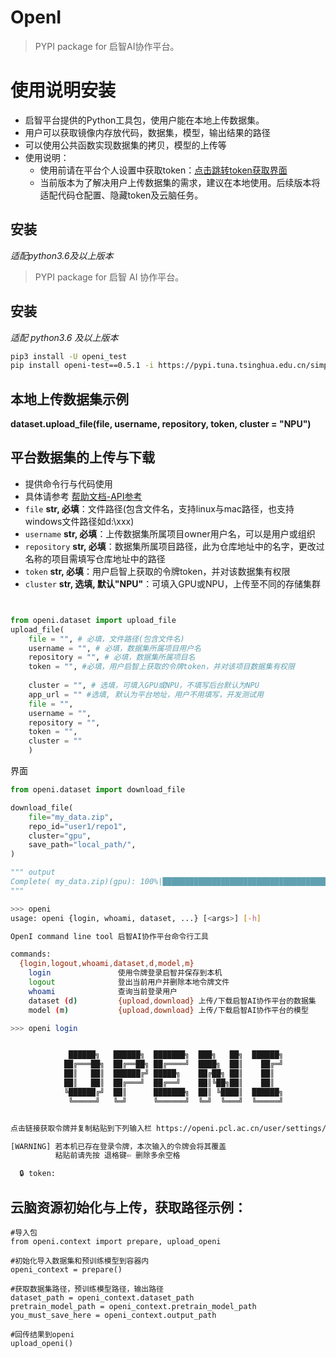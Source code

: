 # OpenI

> PYPI package for 启智AI协作平台。

# 使用说明安装

- 启智平台提供的Python工具包，使用户能在本地上传数据集。
- 用户可以获取镜像内存放代码，数据集，模型，输出结果的路径
- 可以使用公共函数实现数据集的拷贝，模型的上传等
- 使用说明：
  - 使用前请在平台个人设置中获取token：[点击跳转token获取界面](https://openi.pcl.ac.cn/user/settings/applications)
  - 当前版本为了解决用户上传数据集的需求，建议在本地使用。后续版本将适配代码仓配置、隐藏token及云脑任务。

## 安装

*适配python3.6及以上版本*

> PYPI package for 启智 AI 协作平台。

## 安装

_适配 python3.6 及以上版本_

```bash
pip3 install -U openi_test
pip install openi-test==0.5.1 -i https://pypi.tuna.tsinghua.edu.cn/simple
```

## 本地上传数据集示例

**dataset.upload_file(file, username, repository, token, cluster = "NPU")**

## 平台数据集的上传与下载

- 提供命令行与代码使用
- 具体请参考 [帮助文档-API参考](https://openi.pcl.ac.cn/docs/index.html#/api/intro)
- `file`        **str, 必填**：文件路径(包含文件名，支持linux与mac路径，也支持windows文件路径如d:\\xxx)
- `username`    **str, 必填**：上传数据集所属项目owner用户名，可以是用户或组织
- `repository`  **str, 必填**：数据集所属项目路径，此为仓库地址中的名字，更改过名称的项目需填写仓库地址中的路径
- `token`       **str, 必填**：用户启智上获取的令牌token，并对该数据集有权限
- `cluster`     **str, 选填, 默认"NPU"**：可填入GPU或NPU，上传至不同的存储集群

```python


from openi.dataset import upload_file
upload_file(
    file = "", # 必填，文件路径(包含文件名)
    username = "", # 必填，数据集所属项目用户名
    repository = "", # 必填，数据集所属项目名
    token = "", #必填，用户启智上获取的令牌token，并对该项目数据集有权限
  
    cluster = "", # 选填，可填入GPU或NPU，不填写后台默认为NPU
    app_url = "" #选填, 默认为平台地址，用户不用填写，开发测试用
    file = "", 
    username = "", 
    repository = "", 
    token = "", 
    cluster = ""
    )

```

界面

```python
from openi.dataset import download_file

download_file(
    file="my_data.zip",
    repo_id="user1/repo1",
    cluster="gpu",
    save_path="local_path/",
)

""" output
Complete( my_data.zip)(gpu): 100%|██████████████████████████████████████████| 22.0MB/22.0MB [00:01<00:00, 15.9MB/s]
"""
```

```bash
>>> openi
usage: openi {login, whoami, dataset, ...} [<args>] [-h]

OpenI command line tool 启智AI协作平台命令行工具

commands:
  {login,logout,whoami,dataset,d,model,m}
    login               使用令牌登录启智并保存到本机
    logout              登出当前用户并删除本地令牌文件
    whoami              查询当前登录用户
    dataset (d)         {upload,download} 上传/下载启智AI协作平台的数据集
    model (m)           {upload,download} 上传/下载启智AI协作平台的模型
```

```bash
>>> openi login


             ██████╗   ██████╗  ███████╗  ███╗   ██╗  ██████╗
            ██╔═══██╗  ██╔══██╗ ██╔════╝  ████╗  ██║    ██╔═╝
            ██║   ██║  ██████╔╝ █████╗    ██╔██╗ ██║    ██║
            ██║   ██║  ██╔═══╝  ██╔══╝    ██║╚██╗██║    ██║
            ╚██████╔╝  ██║      ███████╗  ██║ ╚████║  ██████╗
             ╚═════╝   ╚═╝      ╚══════╝  ╚═╝  ╚═══╝  ╚═════╝


点击链接获取令牌并复制粘贴到下列输入栏 https://openi.pcl.ac.cn/user/settings/applications

[WARNING] 若本机已存在登录令牌，本次输入的令牌会将其覆盖
          粘贴前请先按 退格键⇦ 删除多余空格

  🔒 token:

```

## 云脑资源初始化与上传，获取路径示例：

```
#导入包
from openi.context import prepare, upload_openi

#初始化导入数据集和预训练模型到容器内
openi_context = prepare()

#获取数据集路径，预训练模型路径，输出路径
dataset_path = openi_context.dataset_path
pretrain_model_path = openi_context.pretrain_model_path
you_must_save_here = openi_context.output_path

#回传结果到openi
upload_openi()
```
